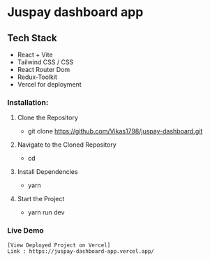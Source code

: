 # Juspay dashboard app

## Tech Stack
- React + Vite
- Tailwind CSS / CSS
- React Router Dom
- Redux-Toolkit
- Vercel for deployment

### Installation:
1. Clone the Repository
    - git clone https://github.com/Vikas1798/juspay-dashboard.git

2. Navigate to the Cloned Repository
    - cd <name of the repo>

3. Install Dependencies
    - yarn

4. Start the Project
    - yarn run dev

### Live Demo
    [View Deployed Project on Vercel]
    Link : https://juspay-dashboard-app.vercel.app/
